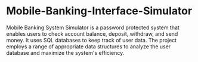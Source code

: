 # Mobile-Banking-Interface-Simulator
Mobile Banking System Simulator is a password protected system that enables users to check account balance, deposit, withdraw, and send money. It uses SQL databases to keep track of user data. The project employs a range of appropriate data structures to analyze the user database and maximize the system's efficiency.

